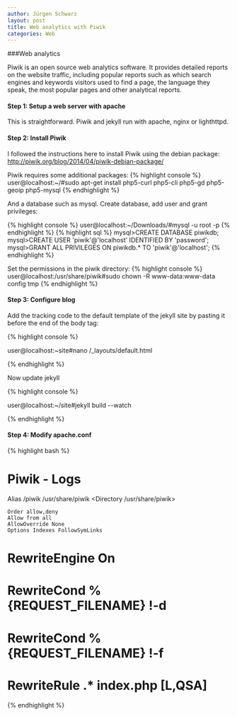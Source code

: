```yaml
---
author: Jürgen Schwarz
layout: post
title: Web analytics with Piwik
categories: Web
---
```


###Web analytics


Piwik is an open source web analytics software. It provides detailed reports 
on the website traffic, including popular reports such as which search engines 
and keywords visitors used to find a page, the language they speak, the 
most popular pages and other analytical reports.

<!-- more -->

#### Step 1: Setup a web server with apache

This is straightforward. Piwik and jekyll run with apache, nginx or 
lighthttpd.


#### Step 2: Install Piwik

I followed the instructions here to install Piwik using the debian package: 
<http://piwik.org/blog/2014/04/piwik-debian-package/>


Piwik requires some additional packages: 
{% highlight console %}
user@localhost:~/#sudo apt-get install php5-curl php5-cli php5-gd php5-geoip php5-mysql
{% endhighlight %}

And a database such as mysql. Create database, add user and grant privileges: 

{% highlight console %}
user@localhost:~/Downloads/#mysql -u root -p
{% endhighlight %}
{% highlight sql %}
mysql>CREATE DATABASE piwikdb;
mysql>CREATE USER 'piwik'@'localhost' IDENTIFIED BY 'password';
mysql>GRANT ALL PRIVILEGES ON piwikdb.* TO 'piwik'@'localhost';
{% endhighlight %}


Set the permissions in the piwik directory:
{% highlight console %}
user@localhost:/usr/share/piwik#sudo chown -R www-data:www-data config tmp
{% endhighlight %}


#### Step 3: Configure blog

Add the tracking code to the default template of the jekyll site by pasting
it before the end of the body tag:
 
{% highlight console %}

user@localhost:~site#nano /_layouts/default.html
 
{% endhighlight %}

Now update jekyll

{% highlight console %}

user@localhost:~/site#jekyll build --watch
 
{% endhighlight %}


#### Step 4: Modify apache.conf


{% highlight bash %}

#
# Piwik - Logs
Alias /piwik /usr/share/piwik
<Directory /usr/share/piwik>

    Order allow,deny
    Allow from all
    AllowOverride None
    Options Indexes FollowSymLinks

#    RewriteEngine On
#    RewriteCond %{REQUEST_FILENAME} !-d
#    RewriteCond %{REQUEST_FILENAME} !-f
#    RewriteRule .* index.php [L,QSA]

</Directory>
{% endhighlight %}

